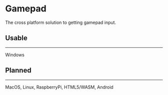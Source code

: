 # Gamepad
The cross platform solution to getting gamepad input.

## Usable
------------------
Windows

Planned
------------------
-----------------

MacOS, Linux, RaspberryPi, HTML5/WASM, Android
